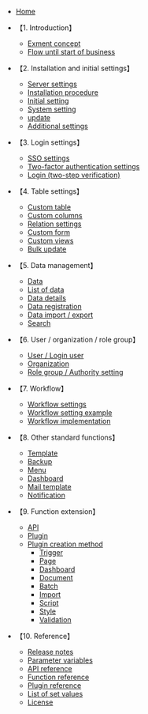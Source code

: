 * [Home](/)

* 【1. Introduction】
  * [Exment concept](/concept.md)
  * [Flow until start of business](/start_flow.md)

* 【2. Installation and initial settings】
  * [Server settings](/server.md)
  * [Installation procedure](/quickstart.md)
  * [Initial setting](/first_setting.md)
  * [System setting](/system_setting.md)
  * [update](/update.md)
  * [Additional settings](/quickstart_more.md)

* 【3. Login settings】
  * [SSO settings](/sso.md)
  * [Two-factor authentication settings](/login_2factor_setting.md)
  * [Login (two-step verification)](/login_2factor.md)

* 【4. Table settings】
  * [Custom table](/table.md)
  * [Custom columns](/column.md)
  * [Relation settings](/relation.md)
  * [Custom form](/form.md)
  * [Custom views](/view.md)
  * [Bulk update](/mass_update.md)

* 【5. Data management】
  * [Data](/data.md)
  * [List of data](/data_grid.md)
  * [Data details](/data_details.md)  
  * [Data registration](/data_form.md)
  * [Data import / export](/data_import_export.md)
  * [Search](/search.md)

* 【6. User / organization / role group】
  * [User / Login user](/user.md)
  * [Organization](/organization.md)
  * [Role group / Authority setting](/role_group.md)
 
* 【7. Workflow】
  * [Workflow settings](/workflow_setting.md)
  * [Workflow setting example](/workflow_example.md)
  * [Workflow implementation](/workflow_execution.md)
 
* 【8. Other standard functions】
  * [Template](/template.md)
  * [Backup](/backup.md)
  * [Menu](/menu.md)
  * [Dashboard](/dashboard.md)
  * [Mail template](/mail.md)
  * [Notification](/notify.md)

* 【9. Function extension】
  * [API](/api.md)
  * [Plugin](/plugin.md)
  * [Plugin creation method](/plugin_quickstart.md)
    * [Trigger](/plugin_quickstart_trigger.md)
    * [Page](/plugin_quickstart_page.md)
    * [Dashboard](/plugin_quickstart_dashboard.md)
    * [Document](/plugin_quickstart_document.md)
    * [Batch](/plugin_quickstart_batch.md)
    * [Import](/plugin_quickstart_import.md)
    * [Script](/plugin_quickstart_script.md)
    * [Style](/plugin_quickstart_style.md)
    * [Validation](/plugin_quickstart_validate.md)
  
* 【10. Reference】
  * [Release notes](/release_note.md)
  * [Parameter variables](/params.md)
  * [API reference](https://exment.net/reference/webapi.html)
  * [Function reference](/func_reference.md)
  * [Plugin reference](/plugin_reference.md)
  * [List of set values](/config.md)
  * [License](/license.md)
